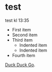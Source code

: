 # test

test kl 13:35


- First item
- Second item
- Third item
    - Indented item
    - Indented item
- Fourth item

[Duck Duck Go](https://duckduckgo.com).

